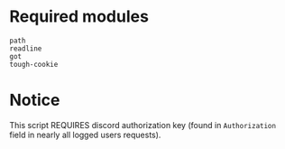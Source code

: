 # Required modules
`path`<br>
`readline`<br>
`got`<br>
`tough-cookie`
# Notice
This script REQUIRES discord authorization key (found in `Authorization` field in nearly all logged users requests).
